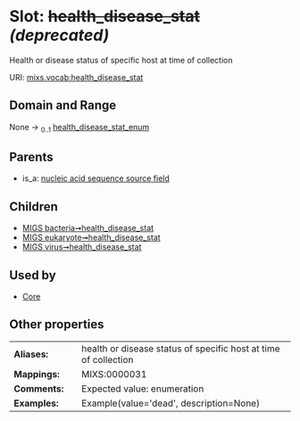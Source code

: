 
# Slot: ~~health_disease_stat~~ _(deprecated)_


Health or disease status of specific host at time of collection

URI: [mixs.vocab:health_disease_stat](https://w3id.org/mixs/vocab/health_disease_stat)


## Domain and Range

None &#8594;  <sub>0..1</sub> [health_disease_stat_enum](health_disease_stat_enum.md)

## Parents

 *  is_a: [nucleic acid sequence source field](nucleic_acid_sequence_source_field.md)

## Children

 *  [MIGS bacteria➞health_disease_stat](MIGS_bacteria_health_disease_stat.md)
 *  [MIGS eukaryote➞health_disease_stat](MIGS_eukaryote_health_disease_stat.md)
 *  [MIGS virus➞health_disease_stat](MIGS_virus_health_disease_stat.md)

## Used by

 * [Core](Core.md)

## Other properties

|  |  |  |
| --- | --- | --- |
| **Aliases:** | | health or disease status of specific host at time of collection |
| **Mappings:** | | MIXS:0000031 |
| **Comments:** | | Expected value: enumeration |
| **Examples:** | | Example(value='dead', description=None) |

